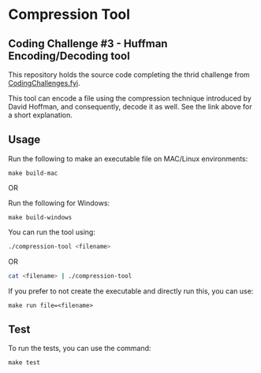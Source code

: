 # Compression Tool

## Coding Challenge #3 - Huffman Encoding/Decoding tool

This repository holds the source code completing the thrid challenge from [CodingChallenges.fyi](https://codingchallenges.fyi/challenges/challenge-huffman).

This tool can encode a file using the compression technique introduced by David Hoffman, and consequently, decode it as well. See the link above for a short explanation. 

## Usage 

Run the following to make an executable file on MAC/Linux environments: 

`make build-mac`

OR 

Run the following for Windows: 

`make build-windows`

You can run the tool using: 

```bash
./compression-tool <filename>
```

OR 

```bash
cat <filename> | ./compression-tool
```

If you prefer to not create the executable and directly run this, you can use: 

`make run file=<filename>`

## Test

To run the tests, you can use the command: 

`make test`